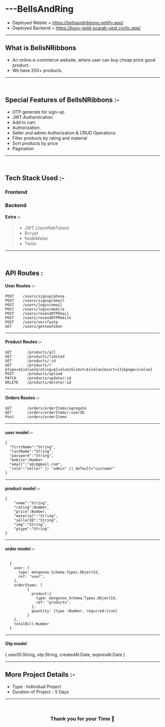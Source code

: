# ---BellsAndRing

- Deployed Webite = https://bellsandribbons.netlify.app/
- Deployed Backend = https://busy-gold-scarab-vest.cyclic.app/

---

 ## What is BellsNRibbons
 - An online e-commerce website, where user can buy cheap price good product.
 - We have 200+ products.
 ---
 <br/>

##  Special Features of BellsNRibbons :-
 - OTP generate for sign-up.
 - JWT Authentication
 - Add to cart.
 - Authorization.
 - Seller and admin Authorization & CRUD Operations.
 - Filter products by rating and material
 - Sort products by price
 - Pagination
---
<br/>

## Tech Stack Used :-
### Frontend
### Backend

#### Extra :-

> - JWT (JsonWebToken) <br/>
> - Bcrypt <br/>
> - NodeMailer <br/>
> - Twilio

---
<br/>

## API Routes :

#### User Routes :-

```
POST    /users/signup/phone
POST    /users/signup/email
POST    /users/login/email
POST    /users/login/mobile
POST    /users/resendOTPEmail
POST    /users/resendOTPMobile
POST    /users/verifyotp
GET     /users/getnewToken
```

---

#### Product Routes :-
```
GET       /products/all
GET       /products/limited
GET       /products/:id
GET       /products/?ptype=${value}&rating=${value}&limit=${value}&sort={1}&page={value}
POST      /products/upload
PATCH     /products/update/:id
DELETE    /products/delete/:id
```

---


#### Orders Routes :-

```
GET       /orders/orderItems/agregate
GET       /orders/orderItems/:userID
Post      /orders/orderItems
```

---

#### user model :-
```
{
  "firstName":"String",
  "lastName":"String",
  "password":"String",
  "mobile":Number
  "email":"abc@gmail.com",
  "role":"seller" || "admin" || default="customer"
}
```

---

#### product model :-

```
{
    "name":"String",
    "rating":Number,
    "price":Number,
    "material":"String",
    "sellerID":"String",
    "img":"String",
    "ptype":"String"
}  
```

---

#### order model :-

```

  {
    user: {
      type: mongoose.Schema.Types.ObjectId,
      ref: "user",
    },
    orderItems: [
          {
            product:{ 
              type: mongoose.Schema.Types.ObjectId,
              ref: "products",
            },
            quantity: {type :Number, required:true}
          }
    ],
    totalBill:Number
  }

```

---

#### Otp model
{
    userID:String,
    otp:String,
    createdAt:Date,
    expiresAt:Date
}

---

## More Project Details :-

- Type : Individual Project
- Duration of Project - 5 Days

---
<br/>
<h3 align="center" >Thank you for your Time 💝</h3>

